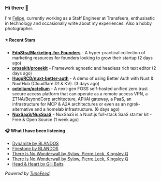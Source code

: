 ### Hi there 👋

I'm [Felipe](https://felipevm.com), currently working as a Staff Engineer at Transfeera, enthusiastic in technology and occasionally write about my experiences. Also a hobby photographer.

#### ⭐ Recent Stars
- **[EdoStra/Marketing-for-Founders](https://github.com/EdoStra/Marketing-for-Founders)** - A hyper-practical collection of marketing resources for founders looking to grow their startup (2 days ago)
- **[prosekit/prosekit](https://github.com/prosekit/prosekit)** - Framework agnostic and headless rich text editor  (2 days ago)
- **[HugoRCD/nuxt-better-auth](https://github.com/HugoRCD/nuxt-better-auth)** - A demo of using Better Auth with Nuxt &amp; NuxtHub (Cloudflare D1 &amp; KV). (3 days ago)
- **[octelium/octelium](https://github.com/octelium/octelium)** - A next-gen FOSS self-hosted unified zero trust secure access platform that can operate as a remote access VPN, a ZTNA/BeyondCorp architecture, API/AI gateway, a PaaS, an infrastructure for MCP &amp; A2A architectures or even as an ngrok-alternative and a homelab infrastructure. (6 days ago)
- **[NuxSaaS/NuxSaaS](https://github.com/NuxSaaS/NuxSaaS)** - NuxSaaS is a Nuxt.js full-stack SaaS starter kit - Free &amp; Open Source (1 week ago)

#### 🎧 What I have been listening
- [Dynamite by BLANDOS](https://open.spotify.com/track/71FrSQ8Fx4JbFumpHz7XAi)
- [Firestone by BLANDOS](https://open.spotify.com/track/3uSvsBD5BhhGS6wI0OayKX)
- [There Is No Wonderwall by Sylow, Pierre Leck, Kingsley Q](https://open.spotify.com/track/6oDYIYQKJZqOSm3Xwd2cBC)
- [There Is No Wonderwall by Sylow, Pierre Leck, Kingsley Q](https://open.spotify.com/track/6oDYIYQKJZqOSm3Xwd2cBC)
- [Head &amp; Heart by Gill Baits](https://open.spotify.com/track/61jCT4TmqZPCk4MTDFO8wX)

_Powered by [TuneFeed](https://tunefeed.app?ref=github.com)_
